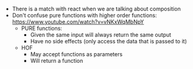* There is a match with react when we are talking about composition
* Don't confuse pure functions with higher order functions:
  https://www.youtube.com/watch?v=vNKxWqMbNpY
  * PURE functions:
    * Given the same input will always return the same output
    * Have no side effects (only access the data that is passed to it)
  * HOF
    * May accept functions as parameters
    * Will return a function
